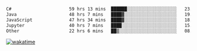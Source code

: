 <!--START_SECTION:waka-->

```txt
C#                      59 hrs 13 mins  ██████░░░░░░░░░░░░░░░░░░░   23.54 %
Java                    48 hrs 7 mins   ████▓░░░░░░░░░░░░░░░░░░░░   19.13 %
JavaScript              47 hrs 34 mins  ████▓░░░░░░░░░░░░░░░░░░░░   18.91 %
Jupyter                 40 hrs 7 mins   ████░░░░░░░░░░░░░░░░░░░░░   15.95 %
Other                   22 hrs 6 mins   ██▒░░░░░░░░░░░░░░░░░░░░░░   08.79 %
```

<!--END_SECTION:waka-->
[![wakatime](https://wakatime.com/badge/user/6c2f442e-41b4-42e3-bc06-d5d8203ad1da.svg)](https://wakatime.com/@6c2f442e-41b4-42e3-bc06-d5d8203ad1da)
